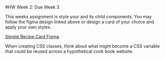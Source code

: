 #HW Week 2: Due Week 3

This weeks assignment is style your <RecipeCard /> and its child components. You may follow the figma design linked above or design a card of your choice and apply your own styles.

[Simple Recipe Card Figma](https://www.figma.com/file/oPToKD0BEwCUQFt3OjCDw6/RecipeCardStarter?type=design&node-id=2%3A134&mode=dev)

When creating CSS classes, think about what might become a CSS variable that could be reused across a hypothetical cook book website.
